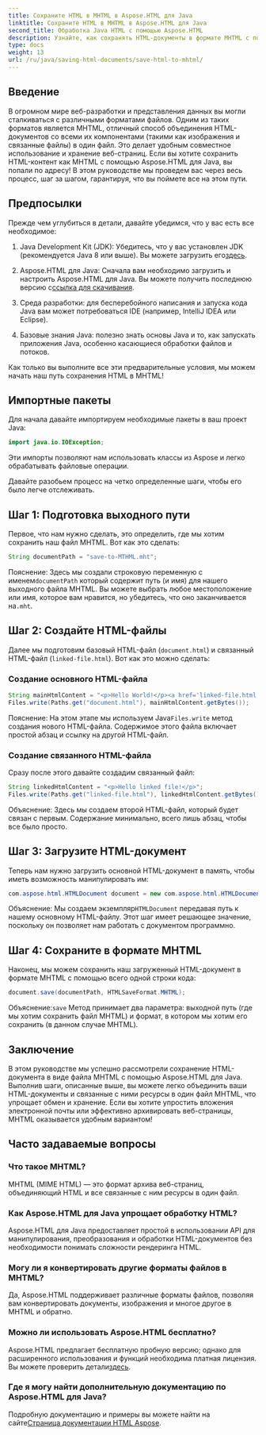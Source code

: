 ```yaml
---
title: Сохраните HTML в MHTML в Aspose.HTML для Java
linktitle: Сохраните HTML в MHTML в Aspose.HTML для Java
second_title: Обработка Java HTML с помощью Aspose.HTML
description: Узнайте, как сохранять HTML-документы в формате MHTML с помощью Aspose.HTML для Java, с помощью этого пошагового руководства, дополненного примерами кода и практическими советами.
type: docs
weight: 13
url: /ru/java/saving-html-documents/save-html-to-mhtml/
---
```

## Введение
В огромном мире веб-разработки и представления данных вы могли сталкиваться с различными форматами файлов. Одним из таких форматов является MHTML, отличный способ объединения HTML-документов со всеми их компонентами (такими как изображения и связанные файлы) в один файл. Это делает удобным совместное использование и хранение веб-страниц. Если вы хотите сохранить HTML-контент как MHTML с помощью Aspose.HTML для Java, вы попали по адресу! В этом руководстве мы проведем вас через весь процесс, шаг за шагом, гарантируя, что вы поймете все на этом пути.

## Предпосылки

Прежде чем углубиться в детали, давайте убедимся, что у вас есть все необходимое:

1. Java Development Kit (JDK): Убедитесь, что у вас установлен JDK (рекомендуется Java 8 или выше). Вы можете загрузить его[здесь](https://www.oracle.com/java/technologies/javase/javase-jdk8-downloads.html).
  
2.  Aspose.HTML для Java: Сначала вам необходимо загрузить и настроить Aspose.HTML для Java. Вы можете получить последнюю версию с[ссылка для скачивания](https://releases.aspose.com/html/java/).

3. Среда разработки: для бесперебойного написания и запуска кода Java вам может потребоваться IDE (например, IntelliJ IDEA или Eclipse).

4. Базовые знания Java: полезно знать основы Java и то, как запускать приложения Java, особенно касающиеся обработки файлов и потоков.

Как только вы выполните все эти предварительные условия, мы можем начать наш путь сохранения HTML в MHTML!

## Импортные пакеты

Для начала давайте импортируем необходимые пакеты в ваш проект Java:

```java
import java.io.IOException;
```

Эти импорты позволяют нам использовать классы из Aspose и легко обрабатывать файловые операции. 

Давайте разобьем процесс на четко определенные шаги, чтобы его было легче отслеживать.

## Шаг 1: Подготовка выходного пути

Первое, что нам нужно сделать, это определить, где мы хотим сохранить наш файл MHTML. Вот как это сделать:

```java
String documentPath = "save-to-MTHML.mht";
```

 Пояснение: Здесь мы создали строковую переменную с именем`documentPath` который содержит путь (и имя) для нашего выходного файла MHTML. Вы можете выбрать любое местоположение или имя, которое вам нравится, но убедитесь, что оно заканчивается на`.mht`.

## Шаг 2: Создайте HTML-файлы

Далее мы подготовим базовый HTML-файл (`document.html`) и связанный HTML-файл (`linked-file.html`). Вот как это можно сделать:

### Создание основного HTML-файла

```java
String mainHtmlContent = "<p>Hello World!</p><a href='linked-file.html'>linked file</a>";
Files.write(Paths.get("document.html"), mainHtmlContent.getBytes());
```

 Пояснение: На этом этапе мы используем Java`Files.write` метод создания нового HTML-файла. Содержимое этого файла включает простой абзац и ссылку на другой HTML-файл.

### Создание связанного HTML-файла 

Сразу после этого давайте создадим связанный файл:

```java
String linkedHtmlContent = "<p>Hello linked file!</p>";
Files.write(Paths.get("linked-file.html"), linkedHtmlContent.getBytes());
```

Объяснение: Здесь мы создаем второй HTML-файл, который будет связан с первым. Содержание минимально, всего лишь абзац, чтобы все было просто.

## Шаг 3: Загрузите HTML-документ

Теперь нам нужно загрузить основной HTML-документ в память, чтобы иметь возможность манипулировать им:

```java
com.aspose.html.HTMLDocument document = new com.aspose.html.HTMLDocument("document.html");
```

 Объяснение: Мы создаем экземпляр`HTMLDocument` передавая путь к нашему основному HTML-файлу. Этот шаг имеет решающее значение, поскольку он позволяет нам работать с документом программно.

## Шаг 4: Сохраните в формате MHTML

Наконец, мы можем сохранить наш загруженный HTML-документ в формате MHTML с помощью всего одной строки кода:

```java
document.save(documentPath, HTMLSaveFormat.MHTML);
```

 Объяснение:`save` Метод принимает два параметра: выходной путь (где мы хотим сохранить файл MHTML) и формат, в котором мы хотим его сохранить (в данном случае MHTML). 

## Заключение
В этом руководстве мы успешно рассмотрели сохранение HTML-документа в виде файла MHTML с помощью Aspose.HTML для Java. Выполнив шаги, описанные выше, вы можете легко объединить ваши HTML-документы и связанные с ними ресурсы в один файл MHTML, что упрощает обмен и хранение. Если вы хотите упростить вложения электронной почты или эффективно архивировать веб-страницы, MHTML оказывается удобным вариантом!

## Часто задаваемые вопросы

### Что такое MHTML?
MHTML (MIME HTML) — это формат архива веб-страниц, объединяющий HTML и все связанные с ним ресурсы в один файл.

### Как Aspose.HTML для Java упрощает обработку HTML?
Aspose.HTML для Java предоставляет простой в использовании API для манипулирования, преобразования и обработки HTML-документов без необходимости понимать сложности рендеринга HTML.

### Могу ли я конвертировать другие форматы файлов в MHTML?
Да, Aspose.HTML поддерживает различные форматы файлов, позволяя вам конвертировать документы, изображения и многое другое в MHTML и обратно.

### Можно ли использовать Aspose.HTML бесплатно?
 Aspose.HTML предлагает бесплатную пробную версию; однако для расширенного использования и функций необходима платная лицензия. Вы можете проверить детали[здесь](https://purchase.aspose.com/buy).

### Где я могу найти дополнительную документацию по Aspose.HTML для Java?
 Подробную документацию и примеры вы можете найти на сайте[Страница документации HTML Aspose](https://reference.aspose.com/html/java/).